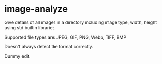 # image-analyze
Give details of all images in a directory including image type, width, height using std builtin libraries.

Supported file types are:
 JPEG, GIF, PNG, Webp, TIFF, BMP

Doesn't always detect the format correctly.


Dummy edit.
